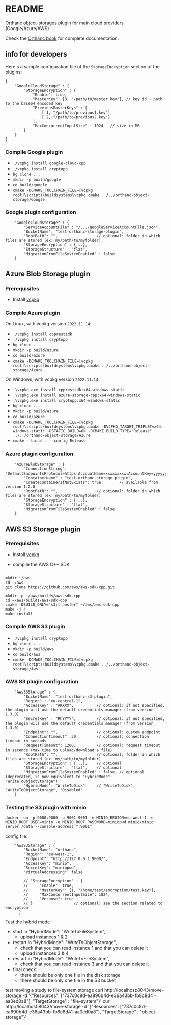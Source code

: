 # README #

Orthanc object-storages plugin for main cloud providers (Google/Azure/AWS)

Check the [Orthanc book](https://book.orthanc-server.com/plugins/object-storage.html) for complete documentation.

## info for developers ##

Here's a sample configuration file of the `StorageEncryption` section of the plugins:

```
{
    "GoogleCloudStorage" : {
        "StorageEncryption" : {
            "Enable": true,
            "MasterKey": [3, "/path/to/master.key"], // key id - path to the base64 encoded key
            "PreviousMasterKeys" : [
                [ 1, "/path/to/previous1.key"],
                [ 2, "/path/to/previous2.key"]
            ],
            "MaxConcurrentInputSize" : 1024   // size in MB 
        }
    }
}
```

### Compile Google plugin ###

* `./vcpkg install google-cloud-cpp`
* `./vcpkg install cryptopp`
* `hg clone ...`
* `mkdir -p build/google`
* `cd build/google` 
* `cmake -DCMAKE_TOOLCHAIN_FILE=[vcpkg root]\scripts\buildsystems\vcpkg.cmake ../../orthanc-object-storage/Google`

### Google plugin configuration ###

```
    "GoogleCloudStorage" : {
        "ServiceAccountFile" : "/.../googleServiceAccountFile.json",
        "BucketName": "test-orthanc-storage-plugin",
        "RootPath": "",                 // optional: folder in which files are stored (ex: my/path/to/myfolder)
        "StorageEncryption" : {...},
        "StorageStructure" : "flat",
        "MigrationFromFileSystemEnabled" : false
    }

```

## Azure Blob Storage plugin ##

### Prerequisites ###

* Install [vcpkg](https://github.com/Microsoft/vcpkg) 

### Compile Azure plugin ###

On Linux, with vcpkg version `2022.11.14`:

* `./vcpkg install cpprestsdk`
* `./vcpkg install cryptopp`
* `hg clone ...`
* `mkdir -p build/azure`
* `cd build/azure` 
* `cmake -DCMAKE_TOOLCHAIN_FILE=[vcpkg root]\scripts\buildsystems\vcpkg.cmake ../../orthanc-object-storage/Azure`

On Windows, with vcpkg version `2022.11.14` :

* `.\vcpkg.exe install cpprestsdk:x64-windows-static`
* `.\vcpkg.exe install azure-storage-cpp:x64-windows-static`
* `.\vcpkg.exe install cryptopp:x64-windows-static`
* `hg clone ...`
* `mkdir -p build/azure`
* `cd build/azure` 
* `cmake -DCMAKE_TOOLCHAIN_FILE=[vcpkg root]\scripts\buildsystems\vcpkg.cmake -DVCPKG_TARGET_TRIPLET=x64-windows-static -DSTATIC_BUILD=ON -DCMAKE_BUILD_TYPE="Release" ../../orthanc-object-storage/Azure`
* `cmake --build . --config Release`


### Azure plugin configuration ###

```
    "AzureBlobStorage" : {
    	"ConnectionString": "DefaultEndpointsProtocol=https;AccountName=xxxxxxxxx;AccountKey=yyyyyyyy===;EndpointSuffix=core.windows.net",
    	"ContainerName" : "test-orthanc-storage-plugin",
        "CreateContainerIfNotExists": true,       // available from version 1.2.0
        "RootPath": "",                 // optional: folder in which files are stored (ex: my/path/to/myfolder)
        "StorageEncryption" : {...},
        "StorageStructure" : "flat",
        "MigrationFromFileSystemEnabled" : false
    }
```

## AWS S3 Storage plugin ##

### Prerequisites ###

* Install [vcpkg](https://github.com/Microsoft/vcpkg) 

* compile the AWS C++ SDK

```

mkdir ~/aws
cd ~/aws
git clone https://github.com/aws/aws-sdk-cpp.git

mkdir -p ~/aws/builds/aws-sdk-cpp
cd ~/aws/builds/aws-sdk-cpp
cmake -DBUILD_ONLY="s3;transfer" ~/aws/aws-sdk-cpp 
make -j 4 
make install
```

### Compile AWS S3 plugin ###

* `./vcpkg install cryptopp`
* `hg clone ...`
* `mkdir -p build/aws`
* `cd build/aws` 
* `cmake -DCMAKE_TOOLCHAIN_FILE=[vcpkg root]\scripts\buildsystems\vcpkg.cmake ../../orthanc-object-storage/Aws`

### AWS S3 plugin configuration ###

```
    "AwsS3Storage" : {
    	"BucketName": "test-orthanc-s3-plugin",
        "Region" : "eu-central-1",
        "AccessKey" : "AKXXX",          // optional: if not specified, the plugin will use the default credentials manager (from version 1.3.0)
        "SecretKey" : "RhYYYY",         // optional: if not specified, the plugin will use the default credentials manager (from version 1.3.0)
        "Endpoint": "",                 // optional: custom endpoint
        "ConnectionTimeout": 30,        // optional: connection timeout in seconds
        "RequestTimeout": 1200,         // optional: request timeout in seconds (max time to upload/download a file)
        "RootPath": "",                 // optional: folder in which files are stored (ex: my/path/to/myfolder)
        "StorageEncryption" : {...},    // optional
        "StorageStructure" : "flat",    // optional
        "MigrationFromFileSystemEnabled" : false, // optional (deprecated, is now equivalent to "HybridMode": "WriteToObjectStorage")
        "HybridMode": "WriteToDisk"     // "WriteToDisk", "WriteToObjectStorage", "Disabled"
    }
```

### Testing the S3 plugin with minio

```
docker run -p 9000:9000 -p 9001:9001 -e MINIO_REGION=eu-west-1 -e MINIO_ROOT_USER=minio -e MINIO_ROOT_PASSWORD=miniopwd minio/minio server /data --console-address ":9001"
```

config file:
```
    "AwsS3Storage" : {
        "BucketName": "orthanc",
        "Region": "eu-west-1",
        "Endpoint": "http://127.0.0.1:9000/",
        "AccessKey": "minio",
        "SecretKey": "miniopwd",
        "VirtualAddressing": false

        // "StorageEncryption" : {
        //     "Enable": true,
        //     "MasterKey": [1, "/home/test/encryption/test.key"],
        //     "MaxConcurrentInputSize": 1024,
        //     "Verbose": true         
        // }                  // optional: see the section related to encryption
      }

```

Test the hybrid mode
- start in "HybridMode": "WriteToFileSystem", 
  - upload instances 1 & 2
- restart in "HybridMode": "WriteToObjectStorage", 
  - check that you can read instance 1 and that you can delete it
  - upload instances 3 & 4
- restart in "HybridMode": "WriteToFileSystem",
  - check that you can read instance 3 and that you can delete it
- final check:
  - there should be only one file in the disk storage
  - there should be only one file in the S3 bucket

test moving a study to file-system storage
curl http://localhost:8043/move-storage -d '{"Resources": ["737c0c8d-ea890b4d-e36a43bb-fb8c8d41-aa0ed0a8"], "TargetStorage" : "file-system"}'
curl http://localhost:8043/move-storage -d '{"Resources": ["737c0c8d-ea890b4d-e36a43bb-fb8c8d41-aa0ed0a8"], "TargetStorage" : "object-storage"}'